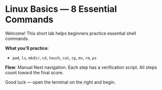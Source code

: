 # Linux Basics — 8 Essential Commands

Welcome! This short lab helps beginners practice essential shell commands.

**What you'll practice**:
- `pwd`, `ls`, `mkdir`, `cd`, `touch`, `cat`, `cp`, `mv`, `rm`, `ps`

**Flow**: Manual Next navigation. Each step has a verification script. All steps count toward the final score.

Good luck — open the terminal on the right and begin.
